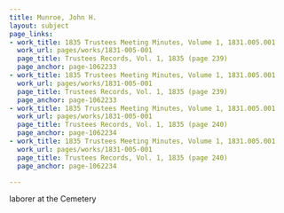 ```yaml
---
title: Munroe, John H.
layout: subject
page_links:
- work_title: 1835 Trustees Meeting Minutes, Volume 1, 1831.005.001
  work_url: pages/works/1831-005-001
  page_title: Trustees Records, Vol. 1, 1835 (page 239)
  page_anchor: page-1062233
- work_title: 1835 Trustees Meeting Minutes, Volume 1, 1831.005.001
  work_url: pages/works/1831-005-001
  page_title: Trustees Records, Vol. 1, 1835 (page 239)
  page_anchor: page-1062233
- work_title: 1835 Trustees Meeting Minutes, Volume 1, 1831.005.001
  work_url: pages/works/1831-005-001
  page_title: Trustees Records, Vol. 1, 1835 (page 240)
  page_anchor: page-1062234
- work_title: 1835 Trustees Meeting Minutes, Volume 1, 1831.005.001
  work_url: pages/works/1831-005-001
  page_title: Trustees Records, Vol. 1, 1835 (page 240)
  page_anchor: page-1062234

---
```

<p>laborer at the Cemetery</p>
